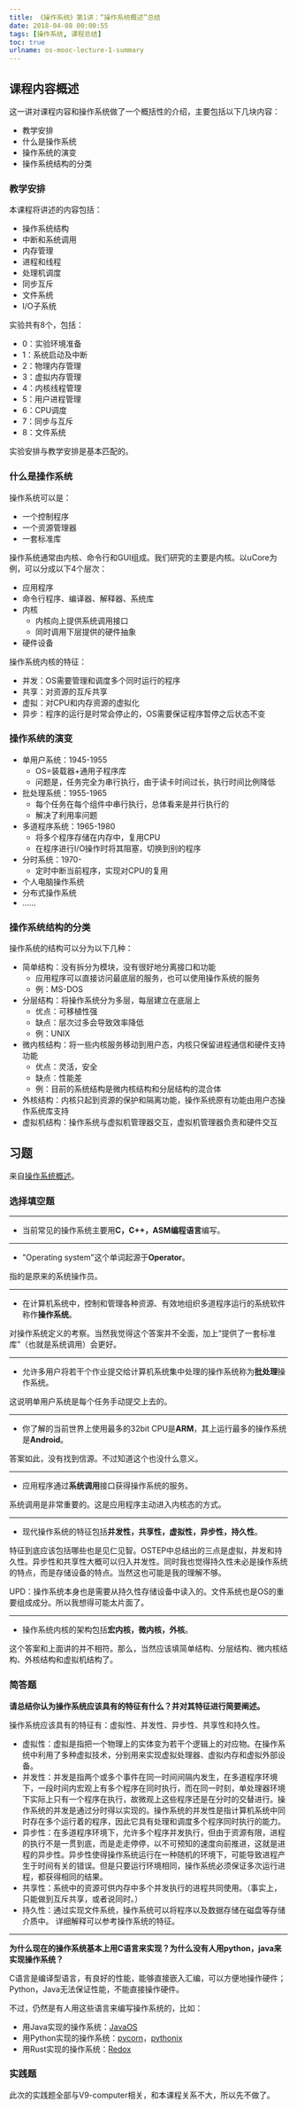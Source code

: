 ```yaml
---
title: 《操作系统》第1讲：“操作系统概述”总结
date: 2018-04-08 00:00:55
tags: [操作系统, 课程总结]
toc: true
urlname: os-mooc-lecture-1-summary
---
```


## 课程内容概述

这一讲对课程内容和操作系统做了一个概括性的介绍，主要包括以下几块内容：
* 教学安排
* 什么是操作系统
* 操作系统的演变
* 操作系统结构的分类

### 教学安排
本课程将讲述的内容包括：
* 操作系统结构
* 中断和系统调用
* 内存管理
* 进程和线程
* 处理机调度
* 同步互斥
* 文件系统
* I/O子系统

实验共有8个，包括：
* 0：实验环境准备
* 1：系统启动及中断
* 2：物理内存管理
* 3：虚拟内存管理
* 4：内核线程管理
* 5：用户进程管理
* 6：CPU调度
* 7：同步与互斥
* 8：文件系统

实验安排与教学安排是基本匹配的。

### 什么是操作系统
操作系统可以是：
* 一个控制程序
* 一个资源管理器
* 一套标准库

操作系统通常由内核、命令行和GUI组成。我们研究的主要是内核。以uCore为例，可以分成以下4个层次：
* 应用程序
* 命令行程序、编译器、解释器、系统库
* 内核
  * 内核向上提供系统调用接口
  * 同时调用下层提供的硬件抽象
* 硬件设备

操作系统内核的特征：
* 并发：OS需要管理和调度多个同时运行的程序
* 共享：对资源的互斥共享
* 虚拟：对CPU和内存资源的虚拟化
* 异步：程序的运行是时常会停止的，OS需要保证程序暂停之后状态不变

### 操作系统的演变
* 单用户系统：1945-1955
  * OS=装载器+通用子程序库
  * 问题是，任务完全为串行执行，由于读卡时间过长，执行时间比例降低
* 批处理系统：1955-1965
  * 每个任务在每个组件中串行执行，总体看来是并行执行的
  * 解决了利用率问题
* 多道程序系统：1965-1980
  * 将多个程序存储在内存中，复用CPU
  * 在程序进行I/O操作时将其阻塞，切换到别的程序
* 分时系统：1970-
  * 定时中断当前程序，实现对CPU的复用
* 个人电脑操作系统
* 分布式操作系统
* ……

### 操作系统结构的分类
操作系统的结构可以分为以下几种：
* 简单结构：没有拆分为模块，没有很好地分离接口和功能
  * 应用程序可以直接访问最底层的服务，也可以使用操作系统的服务
  * 例：MS-DOS
* 分层结构：将操作系统分为多层，每层建立在底层上
  * 优点：可移植性强
  * 缺点：层次过多会导致效率降低
  * 例：UNIX
* 微内核结构：将一些内核服务移动到用户态，内核只保留进程通信和硬件支持功能
  * 优点：灵活，安全
  * 缺点：性能差
  * 例：目前的系统结构是微内核结构和分层结构的混合体
* 外核结构：内核只起到资源的保护和隔离功能，操作系统原有功能由用户态操作系统库支持
* 虚拟机结构：操作系统与虚拟机管理器交互，虚拟机管理器负责和硬件交互

## 习题

来自[操作系统概述](https://github.com/chyyuu/os_course_exercises/blob/2018spring/all/01-2-spoc-discussion.md)。

### 选择填空题

---
* 当前常见的操作系统主要用**C，C++，ASM编程语言**编写。

---
* "Operating system"这个单词起源于**Operator**。

指的是原来的系统操作员。

---
* 在计算机系统中，控制和管理各种资源、有效地组织多道程序运行的系统软件称作**操作系统**。

对操作系统定义的考察。当然我觉得这个答案并不全面，加上“提供了一套标准库”（也就是系统调用）会更好。

---
* 允许多用户将若干个作业提交给计算机系统集中处理的操作系统称为**批处理**操作系统。

这说明单用户系统是每个任务手动提交上去的。

---
* 你了解的当前世界上使用最多的32bit CPU是**ARM**，其上运行最多的操作系统是**Android**。

答案如此，没有找到信源。不过知道这个也没什么意义。

---
* 应用程序通过**系统调用**接口获得操作系统的服务。

系统调用是非常重要的。这是应用程序主动进入内核态的方式。

---
* 现代操作系统的特征包括**并发性，共享性，虚拟性，异步性，持久性**。

特征到底应该包括哪些也是见仁见智。OSTEP中总结出的三点是虚拟，并发和持久性。异步性和共享性大概可以归入并发性。同时我也觉得持久性未必是操作系统的特点，而是存储设备的特点。当然这也可能是我的理解不够。

UPD：操作系统本身也是需要从持久性存储设备中读入的。文件系统也是OS的重要组成成分。所以我想得可能太片面了。

---
* 操作系统内核的架构包括**宏内核，微内核，外核**。

这个答案和上面讲的并不相符。那么，当然应该填简单结构、分层结构、微内核结构、外核结构和虚拟机结构了。

### 简答题
**请总结你认为操作系统应该具有的特征有什么？并对其特征进行简要阐述。**

操作系统应该具有的特征有：虚拟性、并发性、异步性、共享性和持久性。

* 虚拟性：虚拟是指把一个物理上的实体变为若干个逻辑上的对应物。在操作系统中利用了多种虚拟技术，分别用来实现虚拟处理器、虚拟内存和虚拟外部设备。
* 并发性：并发是指两个或多个事件在同一时间间隔内发生，在多道程序环境下，一段时间内宏观上有多个程序在同时执行，而在同一时刻，单处理器环境下实际上只有一个程序在执行，故微观上这些程序还是在分时的交替进行。操作系统的并发是通过分时得以实现的。操作系统的并发性是指计算机系统中同时存在多个运行着的程序，因此它具有处理和调度多个程序同时执行的能力。
* 异步性：在多道程序环境下，允许多个程序并发执行，但由于资源有限，进程的执行不是一贯到底，而是走走停停，以不可预知的速度向前推进，这就是进程的异步性。异步性使得操作系统运行在一种随机的环境下，可能导致进程产生于时间有关的错误。但是只要运行环境相同，操作系统必须保证多次运行进程，都获得相同的结果。
* 共享性：系统中的资源可供内存中多个并发执行的进程共同使用。（事实上，只能做到互斥共享，或者说同时。）
* 持久性：通过实现文件系统，操作系统可以将程序以及数据存储在磁盘等存储介质中。 详细解释可以参考操作系统的特征。

---

**为什么现在的操作系统基本上用C语言来实现？为什么没有人用python，java来实现操作系统？**

C语言是编译型语言，有良好的性能，能够直接嵌入汇编，可以方便地操作硬件；Python，Java无法保证性能，不能直接操作硬件。

不过，仍然是有人用这些语言来编写操作系统的，比如：
* 用Java实现的操作系统：[JavaOS](https://en.wikipedia.org/wiki/JavaOS)
* 用Python实现的操作系统：[pycorn](https://github.com/tornewuff/pycorn)，[pythonix](https://github.com/wfxpanisa/pythonix)
* 用Rust实现的操作系统：[Redox](https://www.redox-os.org/)

### 实践题
此次的实践题全部与V9-computer相关，和本课程关系不大，所以先不做了。
